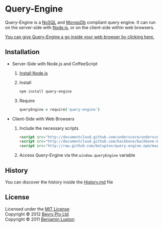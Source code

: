 # Query-Engine

Query-Engine is a [NoSQL](http://www.mongodb.org/display/DOCS/Advanced+Queries) and [MongoDb](http://www.mongodb.org/) compliant query engine. It can run on the server-side with [Node.js](http://nodejs.org/), or on the client-side within web browsers.

[You can give Query-Engine a go inside your web browser by clicking here.](http://bevry.github.com/query-engine/demo/)



## Installation

- Server-Side with Node.js and CoffeeScript

	1. [Install Node.js](https://github.com/balupton/node/wiki/Installing-Node.js)

	2. Install
		
		``` bash
		npm install query-engine
		```
	
	3. Require

		``` coffeescript
		queryEngine = require('query-engine')
		```


- Client-Side with Web Browsers

	1. Include the necessary scripts

		``` html
		<script src="http://documentcloud.github.com/underscore/underscore-min.js"></script>
		<script src="http://documentcloud.github.com/backbone/backbone-min.js"></script>
		<script src="http://raw.github.com/balupton/query-engine.npm/master/lib/query-engine.js"></script>
		```
	
	2. Access Query-Engine via the `window.queryEngine` variable



## History

You can discover the history inside the [History.md](https://github.com/bevry/query-engine/blob/master/History.md#files) file



## License

Licensed under the [MIT License](http://creativecommons.org/licenses/MIT/)
<br/>Copyright &copy; 2012 [Bevry Pty Ltd](http://bevry.me)
<br/>Copyright &copy; 2011 [Benjamin Lupton](http://balupton.com)
